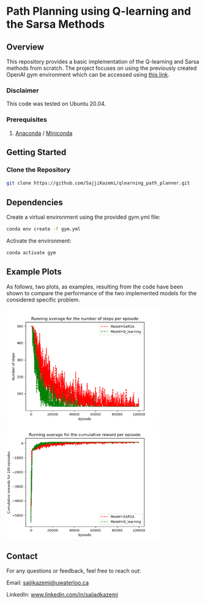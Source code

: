 # Path Planning using Q-learning and the Sarsa Methods

## Overview
This repository provides a basic implementation of the Q-learning and Sarsa methods from scratch. The project focuses on using the previously created OpenAI gym environment which can be accessed using [this link](https://github.com/SajjiKazemi/cube_gym).

### Disclaimer
This code was tested on Ubuntu 20.04.
### Prerequisites

1. [Anaconda](https://www.anaconda.com/products/distribution) / [Miniconda](https://conda.io/projects/conda/en/stable/user-guide/install/download.html)
   
## Getting Started

### Clone the Repository

```bash
git clone https://github.com/SajjiKazemi/qlearning_path_planner.git
```

## Dependencies
Create a virtual environment using the provided gym.yml file:

```bash
conda env create -f gym.yml
```
Activate the environment:

```bash
conda activate gym
```

## Example Plots
As follows, two plots, as examples, resulting from the code have been shown to compare the performance of the two implemented models for the considered specific problem.

<img src="qlearningVSsarsa.png" alt="Screenshot" width="400">
<img src="qlearningVSsarsa-cum.png" alt="Screenshot" width="400">

## Contact
For any questions or feedback, feel free to reach out:

Email: sajjikazemi@uwaterloo.ca

LinkedIn: www.linkedin.com/in/sajjadkazemi
